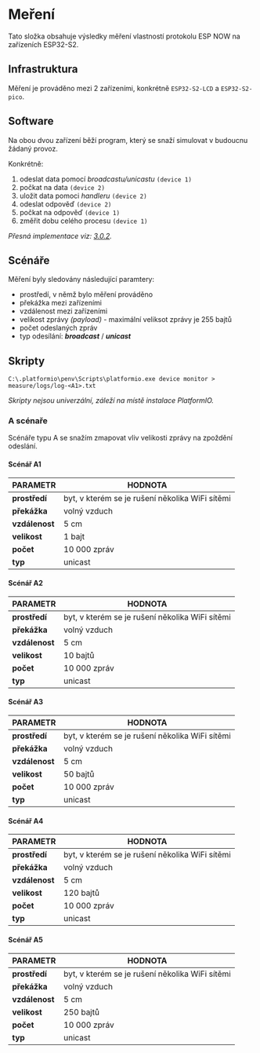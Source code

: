 # Meření

Tato složka obsahuje výsledky měření vlastností protokolu ESP NOW na zařízeních ESP32-S2.

## Infrastruktura

Měření je prováděno mezi 2 zařízeními, konkrétně `ESP32-S2-LCD` a `ESP32-S2-pico`.

## Software

Na obou dvou zařízení běží program, který se snaží simulovat v budoucnu žádaný provoz.

Konkrétně:
1. odeslat data pomocí *broadcastu/unicastu* `(device 1)`
2. počkat na data `(device 2)`
3. uložit data pomoci *handleru* `(device 2)`
4. odeslat odpověď `(device 2)`
5. počkat na odpověď `(device 1)`
6. změřit dobu celého procesu `(device 1)`

*Přesná implementace viz: [3.0.2](https://github.com/petrkucerak/rafting-button/tree/3.0.2).*

## Scénáře

Měření byly sledovány následující paramtery:
- prostředí, v němž bylo měření prováděno
- překážka mezi zařízeními
- vzdálenost mezi zařízeními
- velikost zprávy *(payload)* - maximální veliksot zprávy je 255 bajtů
- počet odeslaných zpráv
- typ odesílání: ***broadcast*** / ***unicast***

## Skripty

```pw
C:\.platformio\penv\Scripts\platformio.exe device monitor > measure/logs/log-<A1>.txt
```

*Skripty nejsou univerzální, záleží na místě instalace PlatformIO.*
### A scénaře

Scénáře typu A se snažím zmapovat vliv velikosti zprávy na zpoždění odeslání.


#### Scénář A1

| PARAMETR       | HODNOTA                                         |
| -------------- | ----------------------------------------------- |
| **prostředí**  | byt, v kterém se je rušení několika WiFi sítěmi |
| **překážka**   | volný vzduch                                    |
| **vzdálenost** | 5 cm                                            |
| **velikost**   | 1 bajt                                          |
| **počet**      | 10 000 zpráv                                    |
| **typ**        | unicast                                         |

#### Scénář A2

| PARAMETR       | HODNOTA                                         |
| -------------- | ----------------------------------------------- |
| **prostředí**  | byt, v kterém se je rušení několika WiFi sítěmi |
| **překážka**   | volný vzduch                                    |
| **vzdálenost** | 5 cm                                            |
| **velikost**   | 10 bajtů                                        |
| **počet**      | 10 000 zpráv                                    |
| **typ**        | unicast                                         |

#### Scénář A3

| PARAMETR       | HODNOTA                                         |
| -------------- | ----------------------------------------------- |
| **prostředí**  | byt, v kterém se je rušení několika WiFi sítěmi |
| **překážka**   | volný vzduch                                    |
| **vzdálenost** | 5 cm                                            |
| **velikost**   | 50 bajtů                                        |
| **počet**      | 10 000 zpráv                                    |
| **typ**        | unicast                                         |

#### Scénář A4

| PARAMETR       | HODNOTA                                         |
| -------------- | ----------------------------------------------- |
| **prostředí**  | byt, v kterém se je rušení několika WiFi sítěmi |
| **překážka**   | volný vzduch                                    |
| **vzdálenost** | 5 cm                                            |
| **velikost**   | 120 bajtů                                        |
| **počet**      | 10 000 zpráv                                    |
| **typ**        | unicast                                         |

#### Scénář A5

| PARAMETR       | HODNOTA                                         |
| -------------- | ----------------------------------------------- |
| **prostředí**  | byt, v kterém se je rušení několika WiFi sítěmi |
| **překážka**   | volný vzduch                                    |
| **vzdálenost** | 5 cm                                            |
| **velikost**   | 250 bajtů                                        |
| **počet**      | 10 000 zpráv                                    |
| **typ**        | unicast                                         |